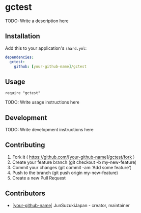 # gctest

TODO: Write a description here

## Installation

Add this to your application's `shard.yml`:

```yaml
dependencies:
  gctest:
    github: [your-github-name]/gctest
```

## Usage

```crystal
require "gctest"
```

TODO: Write usage instructions here

## Development

TODO: Write development instructions here

## Contributing

1. Fork it ( https://github.com/[your-github-name]/gctest/fork )
2. Create your feature branch (git checkout -b my-new-feature)
3. Commit your changes (git commit -am 'Add some feature')
4. Push to the branch (git push origin my-new-feature)
5. Create a new Pull Request

## Contributors

- [[your-github-name]](https://github.com/[your-github-name]) JunSuzukiJapan - creator, maintainer
